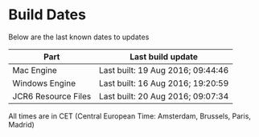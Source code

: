 # Build Dates

Below are the last known dates to updates

Part | Last build update
-----|-----
Mac Engine | Last built: 19 Aug 2016; 09:44:46
Windows Engine | Last built: 16 Aug 2016; 19:20:59
JCR6 Resource Files | Last built: 20 Aug 2016; 09:07:34
All times are in CET (Central European Time: Amsterdam, Brussels, Paris, Madrid)



